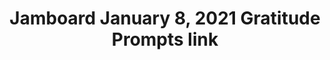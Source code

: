 ---
title: Jamboard January 8, 2021 Gratitude Prompts link
img: /_nuxt/assets/images/jamboard2.png
link: https://jamboard.google.com/d/1I0G1z3-7R96nD9EAgRI4ncikXWkw8AhpdrRZC3JOtIw/viewer
---